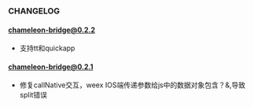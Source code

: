 ### CHANGELOG
#### chameleon-bridge@0.2.2
- 支持tt和quickapp

#### chameleon-bridge@0.2.1
- 修复callNative交互，weex IOS端传递参数给js中的数据对象包含？&,导致split错误
